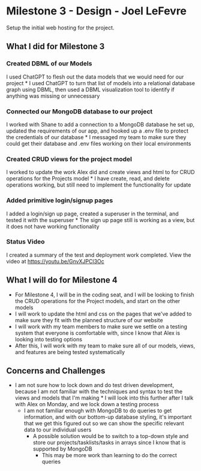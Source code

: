 # Milestone 3 - Design - Joel LeFevre

Setup the initial web hosting for the project.


## What I did for Milestone 3

### Created DBML of our Models

I used ChatGPT to flesh out the data models that we would need for our project
    * I used ChatGPT to turn that list of models into a relational database graph using DBML, then used a DBML visualization tool to identify if anything was missing or unnecessary

### Connected our MongoDB database to our project

I worked with Shane to add a connection to a MongoDB database he set up, updated the requirements of our app, and hooked up a .env file to protect the credentials of our database
    * I messaged my team to make sure they could get their database and .env files working on their local environments 

### Created CRUD views for the project model

I worked to update the work Alex did and create views and html to for CRUD operations for the Projects model
    * I have create, read, and delete operations working, but still need to implement the functionality for update

### Added primitive login/signup pages

I added a login/sign up page, created a superuser in the terminal, and tested it with the superuser
    * The sign up page still is working as a view, but it does not have working functionality


### Status Video 

I created a summary of the test and deployment work completed.  View the video at https://youtu.be/GnvXJPCl3Oc


## What I will do for Milestone 4

* For Milestone 4, I will be in the coding seat, and I will be looking to finish the CRUD operations for the Project models, and start on the other models
* I will work to update the html and css on the pages that we've added to make sure they fit with the planned structure of our website
* I will work with my team members to make sure we settle on a testing system that everyone is comfortable with, since I know that Alex is looking into testing options
* After this, I will work with my team to make sure all of our models, views, and features are being tested systematically 


## Concerns and Challenges

* I am not sure how to lock down and do test driven development, because I am not familiar with the techniques and syntax to test the views and models that I'm making
        * I will look into this further after I talk with Alex on Monday, and we lock down a testing process
    * I am not familiar enough with MongoDB to do queries to get information, and with our bottom-up database styling, it's important that we get this figured out so we can show the specific relevant data to our individual users
        * A possible solution would be to switch to a top-down style and store our projects/tasklists/tasks in arrays since I know that is supported by MongoDB
            * This may be more work than learning to do the correct queries

